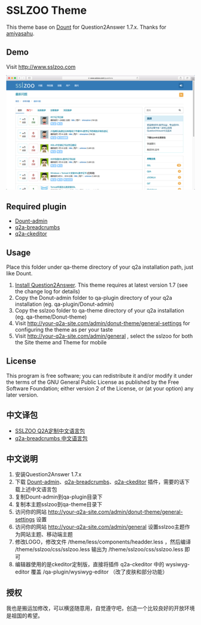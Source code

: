 SSLZOO Theme
===

This theme base on [Dount](https://github.com/amiyasahu/Donut) for Question2Answer 1.7.x. Thanks for [amiyasahu](https://github.com/amiyasahu).

## Demo

Visit http://www.sslzoo.com

![screenshot](screen-shot.png)

## Required plugin

* [Dount-admin](https://github.com/amiyasahu/Donut/tree/master/qa-plugin/Donut-admin)
* [q2a-breadcrumbs](https://github.com/amiyasahu/q2a-breadcrumbs)
* [q2a-ckeditor](https://github.com/shionphan/q2a-ckeditor)

## Usage

Place this folder under qa-theme directory of your q2a installation path, just like Dount.

1. [Install Question2Answer](http://www.question2answer.org/install.php). This theme requires at latest version 1.7 (see the change log for details)
2. Copy the Donut-admin folder to qa-plugin directory of your q2a installation (eg. qa-plugin/Donut-admin)
3. Copy the sslzoo folder to qa-theme directory of your q2a installation (eg. qa-theme/Donut-theme)
4. Visit http://your-q2a-site.com/admin/donut-theme/general-settings for configuring the theme as per your taste
5. Visit http://your-q2a-site.com/admin/general , select the sslzoo for both the Site theme and Theme for mobile

## License

This program is free software; you can redistribute it and/or modify it under the terms of the GNU General Public License as published by the Free Software Foundation; either version 2 of the License, or (at your option) any later version.

## 中文译包

* [SSLZOO Q2A定制中文语言包](https://github.com/shionphan/q2a-simplified-chinese)
* [q2a-breadcrumbs 中文语言包](https://github.com/shionphan/q2a-breadcrumbs-simplified-chinese)

## 中文说明

1. 安装Question2Answer 1.7.x
2. 下载 [Dount-admin](https://github.com/amiyasahu/Donut/tree/master/qa-plugin/Donut-admin)、[q2a-breadcrumbs](https://github.com/amiyasahu/q2a-breadcrumbs)、[q2a-ckeditor](https://github.com/shionphan/q2a-ckeditor) 插件，需要的话下载上述中文语言包
3. 复制Dount-admin到qa-plugin目录下
4. 复制本主题sslzoo到qa-theme目录下
5. 访问你的网站 http://your-q2a-site.com/admin/donut-theme/general-settings 设置
6. 访问你的网站 http://your-q2a-site.com/admin/general 设置sslzoo主题作为网站主题、移动端主题
7. 修改LOGO，修改文件 /theme/less/components/headder.less ，然后编译 /theme/sslzoo/css/sslzoo.less 输出为 /theme/sslzoo/css/sslzoo.less 即可
8. 编辑器使用的是ckeditor定制版，直接将插件 q2a-ckeditor 中的 wysiwyg-editor 覆盖 /qa-plugin/wysiwyg-editor （改了皮肤和部分功能）

## 授权

我也是搬运加修改，可以横竖随意用，自觉遵守吧，创造一个比较良好的开放环境是祖国的希望。
